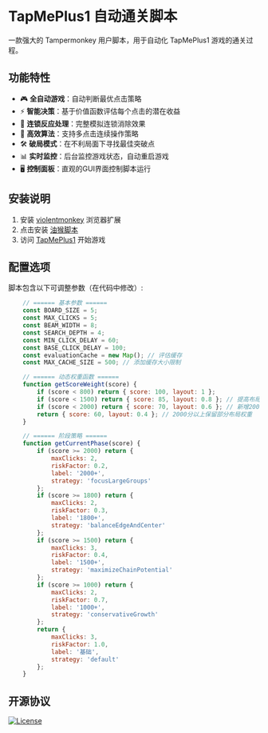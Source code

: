 # TapMePlus1 自动通关脚本

一款强大的 Tampermonkey 用户脚本，用于自动化 TapMePlus1 游戏的通关过程。

## 功能特性

- 🎮 **全自动游戏**：自动判断最优点击策略
- ⚡ **智能决策**：基于价值函数评估每个点击的潜在收益
- 🔁 **连锁反应处理**：完整模拟连锁消除效果
- 🚀 **高效算法**：支持多点击连续操作策略
- 🛠 **破局模式**：在不利局面下寻找最佳突破点
- 📊 **实时监控**：后台监控游戏状态，自动重启游戏
- 🖥 **控制面板**：直观的GUI界面控制脚本运行

## 安装说明

1. 安装 [violentmonkey](https://violentmonkey.github.io/) 浏览器扩展
2. 点击安装 [油猴脚本](https://github.com/baimengshi/tapmeplus1/raw/main/tapmeplus1-autoplay.user.js)
3. 访问 [TapMePlus1](https://tapmeplus1.com/) 开始游戏

## 配置选项

脚本包含以下可调整参数（在代码中修改）:

```javascript
    // ====== 基本参数 ======
    const BOARD_SIZE = 5;
    const MAX_CLICKS = 5;
    const BEAM_WIDTH = 8;
    const SEARCH_DEPTH = 4;
    const MIN_CLICK_DELAY = 60;
    const BASE_CLICK_DELAY = 100;
    const evaluationCache = new Map(); // 评估缓存
    const MAX_CACHE_SIZE = 500; // 添加缓存大小限制

    // ====== 动态权重函数 ======
    function getScoreWeight(score) {
        if (score < 800) return { score: 100, layout: 1 };
        if (score < 1500) return { score: 85, layout: 0.8 }; // 提高布局权重
        if (score < 2000) return { score: 70, layout: 0.6 }; // 新增2000分过渡阶段
        return { score: 60, layout: 0.4 }; // 2000分以上保留部分布局权重
    }

    // ====== 阶段策略 ======
    function getCurrentPhase(score) {
        if (score >= 2000) return {
            maxClicks: 2,
            riskFactor: 0.2,
            label: '2000+',
            strategy: 'focusLargeGroups'
        };
        if (score >= 1800) return {
            maxClicks: 2,
            riskFactor: 0.3,
            label: '1800+',
            strategy: 'balanceEdgeAndCenter'
        };
        if (score >= 1500) return {
            maxClicks: 3,
            riskFactor: 0.4,
            label: '1500+',
            strategy: 'maximizeChainPotential'
        };
        if (score >= 1000) return {
            maxClicks: 2,
            riskFactor: 0.7,
            label: '1000+',
            strategy: 'conservativeGrowth'
        };
        return {
            maxClicks: 3,
            riskFactor: 1.0,
            label: '基础',
            strategy: 'default'
        };
    }
```

## 开源协议
[![License](https://img.shields.io/badge/License-MIT-blue.svg)](LICENSE) 

